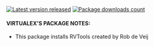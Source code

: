 [![Latest version released](https://img.shields.io/chocolatey/v/rvtools.svg)](https://chocolatey.org/packages/rvtools)
[![Package downloads count](https://img.shields.io/chocolatey/dt/rvtools.svg)](https://chocolatey.org/packages/rvtools)

#### VIRTUALEX'S PACKAGE NOTES:

* This package installs RVTools created by Rob de Veij
